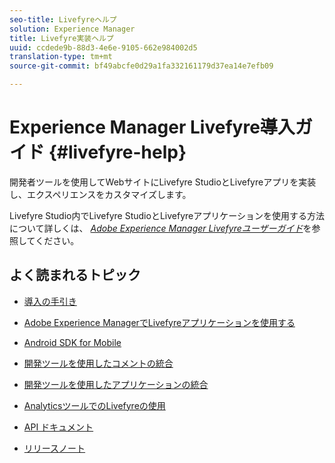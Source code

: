 ```yaml
---
seo-title: Livefyreヘルプ
solution: Experience Manager
title: Livefyre実装ヘルプ
uuid: ccdede9b-88d3-4e6e-9105-662e984002d5
translation-type: tm+mt
source-git-commit: bf49abcfe0d29a1fa332161179d37ea14e7efb09

---
```



# Experience Manager Livefyre導入ガイド {#livefyre-help}

開発者ツールを使用してWebサイトにLivefyre StudioとLivefyreアプリを実装し、エクスペリエンスをカスタマイズします。

Livefyre Studio内でLivefyre StudioとLivefyreアプリケーションを使用する方法について詳しくは、 [*Adobe Experience Manager Livefyreユーザーガイド*](/help/using/home.md)を参照してください。

## よく読まれるトピック

* [導入の手引き](c-getting-started/c-getting-started.md)

* [Adobe Experience ManagerでLivefyreアプリケーションを使用する](https://helpx.adobe.com/experience-manager/6-4/sites/administering/using/livefyre.html)

* [Android SDK for Mobile](c-mobile-sdks/c-android-sdk.md)

* [開発ツールを使用したコメントの統合](/help/implementation/c-app-integrations/c-comments-integration/c-comments-integration.md)

* [開発ツールを使用したアプリケーションの統合](/help/implementation/c-getting-started/c-implementation-process/c-implementation-process.md)

* [AnalyticsツールでのLivefyreの使用](/help/implementation/livefyre-analytics/livefyre-analytics.md)

* [API ドキュメント](https://api.livefyre.com)

* [リリースノート](/help/using/c-rn/c-rn.md)